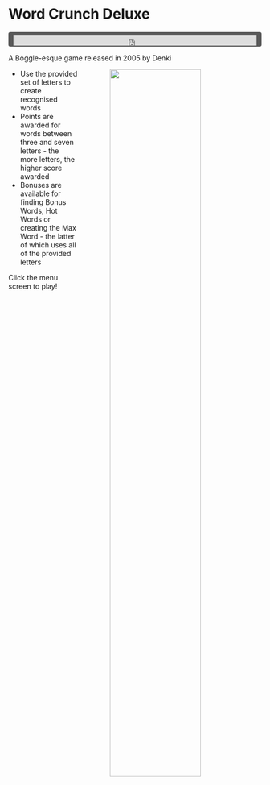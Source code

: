# Word Crunch Deluxe

<div style="background-color: #595959; padding-bottom: 2px; padding-top: 7px; padding-left: 10px; padding-right: 10px; margin-bottom: 5px; margin-top: 7px; border-radius: 4px">
<iframe width="100%" height="20" scrolling="no" frameborder="no" allow="autoplay" src="https://w.soundcloud.com/player/?url=https%3A//api.soundcloud.com/tracks/993424771&amp;color=000000&amp;inverse=true&amp;auto_play=true&amp;show_user=false"></iframe>
</div>

A Boggle-esque game released in 2005 by Denki

<a href="https://denki.co.uk/sky/wcd/app.html"><img src="/assets/img/word-crunch-dx-menu.jpg" style="float: right; width: 60%; padding-left: 64px"></a>

- Use the provided set of letters to create recognised words
- Points are awarded for words between three and seven letters - the more letters, the higher score awarded
- Bonuses are available for finding Bonus Words, Hot Words or creating the Max Word - the latter of which uses all of the provided letters

Click the menu screen to play!
